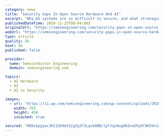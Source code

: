 ```yaml
---
category: news
title: "Security Gaps In Open Source Hardware And AI"
excerpt: "Why AI systems are so difficult to secure, and what strategies are being deployed to change that. Semiconductor Engineering sat down to discuss security risks across multiple market segments with Helena Handschuh,"
publishedDateTime: 2020-11-25T08:04:00Z
originalUrl: "https://semiengineering.com/security-gaps-in-open-source-hardware-and-ai/"
webUrl: "https://semiengineering.com/security-gaps-in-open-source-hardware-and-ai/"
type: article
quality: 56
heat: 56
published: false

provider:
  name: Semiconductor Engineering
  domain: semiengineering.com

topics:
  - AI Hardware
  - AI
  - AI in Security

images:
  - url: "https://i1.wp.com/semiengineering.com/wp-content/uploads/2020/05/Blue-Chip-Tunnel-iStock-453781169-05-21-20.jpg?fit=763%2C458&#038;ssl=1"
    width: 763
    height: 458
    isCached: true

secured: "KKDvkpgywc3KI1SA9etGjg2g3f3Lqvb9BN/lplYqsKwg982naUYpXfAK5VnJa1HF375m+IhbngEoWlfkyTEIJr/9MC9jcag4Z7BOTTR5Ufi1o9NNSw7YMv9hBgFxCeS40Vv2Fl2uZBviwNEnJ4ZFriNDRuhatdFiK58di30L7k8B6VeXpUmw+DqBhN3pU8XkCzZY58figB6yW58YJsrEVIL6gQjW/vnYDIMo+/m+D5ACloT1/nf3asqBtxzLOvFBINO8z2qds9Hz1Zhjmmwsxu/dKEjP09+EP8z5hCisSaA9jTr6inVZjmHZ2kzWg9KencA3FFTI5rr4dVb/sSHUeG33kq3veugdglTaaEWaJGI=;2ZaABZC8VC1lYOWG++FhKA=="
---
```


